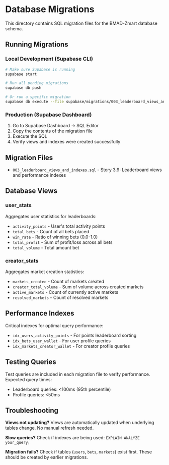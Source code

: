 # Database Migrations

This directory contains SQL migration files for the BMAD-Zmart database schema.

## Running Migrations

### Local Development (Supabase CLI)

```bash
# Make sure Supabase is running
supabase start

# Run all pending migrations
supabase db push

# Or run a specific migration
supabase db execute --file supabase/migrations/003_leaderboard_views_and_indexes.sql
```

### Production (Supabase Dashboard)

1. Go to Supabase Dashboard → SQL Editor
2. Copy the contents of the migration file
3. Execute the SQL
4. Verify views and indexes were created successfully

## Migration Files

- `003_leaderboard_views_and_indexes.sql` - Story 3.9: Leaderboard views and performance indexes

## Database Views

### user_stats
Aggregates user statistics for leaderboards:
- `activity_points` - User's total activity points
- `total_bets` - Count of all bets placed
- `win_rate` - Ratio of winning bets (0.0-1.0)
- `total_profit` - Sum of profit/loss across all bets
- `total_volume` - Total amount bet

### creator_stats
Aggregates market creation statistics:
- `markets_created` - Count of markets created
- `creator_total_volume` - Sum of volume across created markets
- `active_markets` - Count of currently active markets
- `resolved_markets` - Count of resolved markets

## Performance Indexes

Critical indexes for optimal query performance:
- `idx_users_activity_points` - For points leaderboard sorting
- `idx_bets_user_wallet` - For user profile queries
- `idx_markets_creator_wallet` - For creator profile queries

## Testing Queries

Test queries are included in each migration file to verify performance.
Expected query times:
- Leaderboard queries: <100ms (95th percentile)
- Profile queries: <50ms

## Troubleshooting

**Views not updating?**
Views are automatically updated when underlying tables change. No manual refresh needed.

**Slow queries?**
Check if indexes are being used: `EXPLAIN ANALYZE your_query;`

**Migration fails?**
Check if tables (`users`, `bets`, `markets`) exist first. These should be created by earlier migrations.
